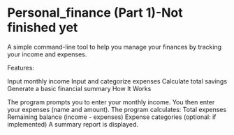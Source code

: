 # Personal_finance (Part 1)-Not finished yet

A simple command-line tool to help you manage your finances by tracking your income and expenses.

Features:

Input monthly income
Input and categorize expenses
Calculate total savings
Generate a basic financial summary
How It Works

The program prompts you to enter your monthly income.
You then enter your expenses (name and amount).
The program calculates:
Total expenses
Remaining balance (income - expenses)
Expense categories (optional: if implemented)
A summary report is displayed.
